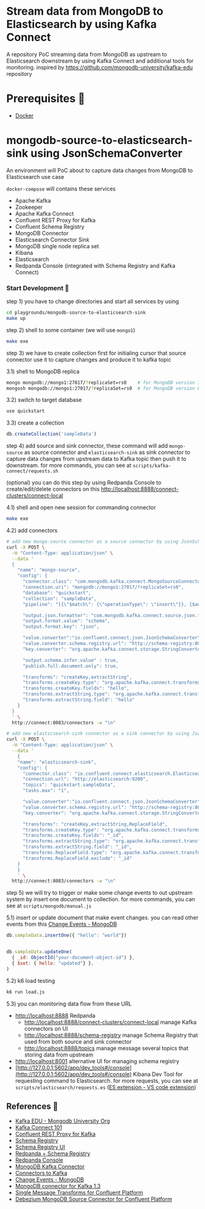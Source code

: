 # Stream data from MongoDB to Elasticsearch by using Kafka Connect
A repository PoC streaming data from MongoDB as upstream to Elasticsearch downstream by using Kafka Connect and additional tools for monitoring. inspired by https://github.com/mongodb-university/kafka-edu repository

# Prerequisites 🚀
- [Docker](https://docs.docker.com/get-docker/)

# mongodb-source-to-elasticsearch-sink using JsonSchemaConverter
An environment will PoC about to capture data changes from MongoDB to Elasticsearch use case

`docker-compose` will contains these services
- Apache Kafka
- Zookeeper
- Apache Kafka Connect
- Confluent REST Proxy for Kafka
- Confluent Schema Registry
- MongoDB Connector 
- Elasticsearch Connector Sink
- MongoDB single node replica set
- Kibana
- Elasticsearch
- Redpanda Console (integrated with Schema Registry and Kafka Connect)

### Start Development 🚧
step 1) you have to change directories and start all services by using
```sh
cd playgrounds/mongodb-source-to-elasticsearch-sink
make up
```

step 2) shell to some container (we will use `mongo1`)
```sh
make exe
```

step 3) we have to create collection first for initialing cursor that source connector use it to capture changes and produce it to kafka topic

3.1) shell to MongoDB replica
```sh
mongo mongodb://mongo1:27017/?replicaSet=rs0    # for MongoDB version 3.X
mongosh mongodb://mongo1:27017/?replicaSet=rs0  # for MongoDB version 6.X
```

3.2) switch to target database
```sh
use quickstart
```

3.3) create a collection
```js
db.createCollection('sampleData')
```

step 4) add source and sink connector, these command will add `mongo-source` as source connector and `elasticsearch-sink` as sink connector to capture data changes from upstream data to Kafka topic then push it to downstream. for more commands, you can see at `scripts/kafka-connect/requests.sh`

(optional) you can do this step by using Redpanda Console to create/edit/delete connectors on this [http://localhost:8888/connect-clusters/connect-local](http://localhost:8888/connect-clusters/connect-local)


4.1) shell and open new session for commanding connector
```sh
make exe
```

4.2) add connectors
```sh
# add new mongo-source connector as a source connector by using JsonSchemaConverter
curl -X POST \
  -H "Content-Type: application/json" \
  --data '
  {
    "name": "mongo-source",
    "config": {
      "connector.class": "com.mongodb.kafka.connect.MongoSourceConnector",
      "connection.uri": "mongodb://mongo1:27017/?replicaSet=rs0",
      "database": "quickstart",
      "collection": "sampleData",
      "pipeline": "[{\"$match\": {\"operationType\": \"insert\"}}, {$addFields : {\"fullDocument.travel\":\"MongoDB Kafka Connector\"}}]",

      "output.json.formatter": "com.mongodb.kafka.connect.source.json.formatter.SimplifiedJson",
      "output.format.value": "schema",
      "output.format.key": "json",

      "value.converter":"io.confluent.connect.json.JsonSchemaConverter",
      "value.converter.schema.registry.url": "http://schema-registry:8081",
      "key.converter": "org.apache.kafka.connect.storage.StringConverter",

      "output.schema.infer.value" : true,
      "publish.full.document.only": true,

      "transforms": "createKey,extractString",
      "transforms.createKey.type": "org.apache.kafka.connect.transforms.ValueToKey",
      "transforms.createKey.fields": "hello",
      "transforms.extractString.type": "org.apache.kafka.connect.transforms.ExtractField$Key",
      "transforms.extractString.field": "hello"
    }
  }
  ' \
  http://connect:8083/connectors -w "\n"

# add new elasticsearch-sink connector as a sink connector by using JsonSchemaConverter
curl -X POST \
  -H "Content-Type: application/json" \
  --data '
	{
    "name": "elasticsearch-sink",
    "config": {
      "connector.class": "io.confluent.connect.elasticsearch.ElasticsearchSinkConnector",
      "connection.url": "http://elasticsearch:9200",
      "topics": "quickstart.sampleData",
      "tasks.max": "1",

      "value.converter":"io.confluent.connect.json.JsonSchemaConverter",
      "value.converter.schema.registry.url": "http://schema-registry:8081",
      "key.converter": "org.apache.kafka.connect.storage.StringConverter",

      "transforms": "createKey,extractString,ReplaceField",
      "transforms.createKey.type": "org.apache.kafka.connect.transforms.ValueToKey",
      "transforms.createKey.fields": "_id",
      "transforms.extractString.type": "org.apache.kafka.connect.transforms.ExtractField$Key",
      "transforms.extractString.field": "_id",
      "transforms.ReplaceField.type": "org.apache.kafka.connect.transforms.ReplaceField$Value",
      "transforms.ReplaceField.exclude": "_id"
    }
	}
	' \
  http://connect:8083/connectors -w "\n"
```

step 5) we will try to trigger or make some change events to out upstream system by insert one document to collection. for more commands, you can see at `scripts/mongodb/manual.js`

5.1) insert or update document that make event changes. you can read other events from this [Change Events - MongoDB](https://www.mongodb.com/docs/manual/reference/change-events/)
```js
db.sampleData.insertOne({ "hello": "world"})


db.sampleData.updateOne(
  { _id: ObjectId("your-document-object-id") },
  { $set: { hello: "updated"} },
)
```

5.2) k6 load testing

```sh
k6 run load.js
```

5.3) you can monitoring data flow from these URL
- [http://localhost:8888](http://localhost:8888) Redpanda
  - [http://localhost:8888/connect-clusters/connect-local](http://localhost:8888/connect-clusters/connect-local) manage Kafka connectors on UI
  - [http://localhost:8888/schema-registry](http://localhost:8888/schema-registry) manage Schema Registry that used from both source and sink connector
  - [http://localhost:8888/topics](http://localhost:8888/topics) manage message several topics that storing data from upstream
- [http://localhost:8001](http://localhost:8001) alternative UI for managing schema registry
- [http://127.0.0.1:5602/app/dev_tools#/console](http://127.0.0.1:5602/app/dev_tools#/console) Kibana Dev Tool for requesting command to Elasticsearch. for more requests, you can see at `scripts/elasticsearch/requests.es` ([ES extension - VS code extension](https://marketplace.visualstudio.com/items?itemName=ria.elastic))

## References 🙏
- [Kafka EDU - Mongodb University Org](https://github.com/mongodb-university/kafka-edu)
- [Kafka Connect 101](https://developer.confluent.io/learn-kafka/kafka-connect/intro)
- [Confluent REST Proxy for Kafka](https://github.com/confluentinc/kafka-rest)
- [Schema Registry](https://docs.confluent.io/platform/current/schema-registry/index.html)
- [Schema Registry UI](https://hub.docker.com/r/landoop/schema-registry-ui/)
- [Redpanda + Schema Registry](https://docs.redpanda.com/docs/manage/schema-registry/)
- [Redpanda Console](https://docs.redpanda.com/docs/manage/console/kafka-connect/)
- [MongoDB Kafka Connector](https://docs.mongodb.com/kafka-connector/current/)
- [Connectors to Kafka](https://docs.confluent.io/home/connect/overview.html)
- [Change Events - MongoDB](https://www.mongodb.com/docs/manual/reference/change-events/)
- [MongoDB connector for Kafka 1.3](https://www.mongodb.com/blog/post/mongo-db-connector-for-apache-kafka-1-3-available-now)
- [Single Message Transforms for Confluent Platform](https://docs.confluent.io/platform/current/connect/transforms/overview.html)
- [Debezium MongoDB Source Connector for Confluent Platform](https://docs.confluent.io/kafka-connectors/debezium-mongodb-source/current/overview.html#debezium-mongodb-source-connector-for-cp)

